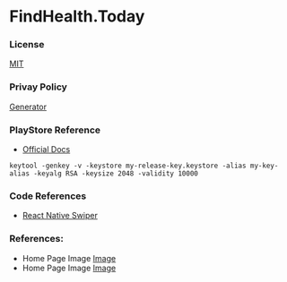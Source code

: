FindHealth.Today
==========================

### License
 [MIT][mit]

### Privay Policy
 [Generator][pp]

### PlayStore Reference

 - [Official Docs][playstore1]
 
`
	keytool -genkey -v -keystore my-release-key.keystore -alias my-key-alias -keyalg RSA -keysize 2048 -validity 10000
`



### Code References
 - [React Native Swiper][lib1]

### References:
 - Home Page Image [Image][img1]
 - Home Page Image [Image][usplash1]








[lib1]: https://github.com/leecade/react-native-swiper

[img1]: https://pixabay.com/en/people-woman-yoga-meditation-2562357/
[usplash1]: https://unsplash.com/photos/GpVak9-cL6E

[playstore1]: https://facebook.github.io/react-native/docs/signed-apk-android

[mit]: https://mit-license.org/
[pp]: https://app-privacy-policy-generator.firebaseapp.com/
